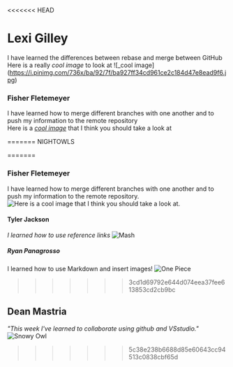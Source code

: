<<<<<<< HEAD
# Lexi Gilley
I have learned the differences between rebase and merge between GitHub
Here is a really _cool image_ to look at ![_cool image] (https://i.pinimg.com/736x/ba/92/7f/ba927ff34cd961ce2c184d47e8ead9f6.jpg)
### Fisher Fletemeyer
I have learned how to merge different branches with one another and to push my information to the remote repository  
Here is a [_cool image_] that I think you should take a look at  

[_cool image_]: (https://images.pexels.com/photos/128756/pexels-photo-128756.jpeg?cs=srgb&dl=pexels-crisdip-35358-128756.jpg&fm=jpg)
=======
NIGHTOWLS


=======
### Fisher Fletemeyer
I have learned how to merge different branches with one another and to push my information to the remote repository.  
![Here is a _cool image_ that I think you should take a look at.](https://images.pexels.com/photos/128756/pexels-photo-128756.jpeg?cs=srgb&dl=pexels-crisdip-35358-128756.jpg&fm=jpg)

#### Tyler Jackson
_I learned how to use reference links_
![Mash](https://preview.redd.it/mash-has-gained-creampuff-magic-name-describe-some-spells-v0-v9wl8ekq8mwc1.jpeg?width=640&crop=smart&auto=webp&s=610692f9b0f4050dfef92f363f35a8f9250fd4f0)
##### Ryan Panagrosso

I learned how to use Markdown and insert images!
![_One Piece_](https://assets-prd.ignimgs.com/2024/03/12/top10opmomentsoo-1710280260191.jpg)
>>>>>>> 3cd1d69792e644d074eea37fee613853cd2cb9bc
## Dean Mastria 
_"This week I've learned to collaborate using github and VSstudio."_
![Snowy Owl](https://www.allaboutbirds.org/guide/assets/photo/297366501-480px.jpg)
>>>>>>> 5c38e238b6688d85e60643cc94513c0838cbf65d
